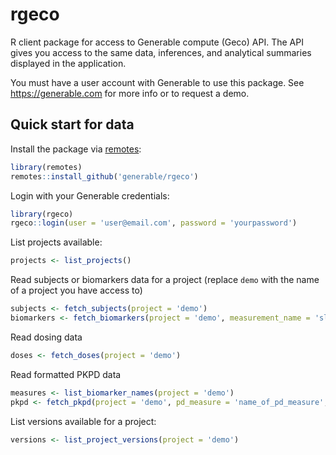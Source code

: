 # rgeco
R client package for access to Generable compute (Geco) API. The API gives you access to the same data, inferences, and analytical summaries displayed in the application.

You must have a user account with Generable to use this package. See https://generable.com for more info or to request a demo.

## Quick start for data

Install the package via [remotes](https://remotes.r-lib.org/):

```r
library(remotes)
remotes::install_github('generable/rgeco')
```

Login with your Generable credentials:

```r
library(rgeco)
rgeco::login(user = 'user@email.com', password = 'yourpassword')
```

List projects available:

```r
projects <- list_projects()
```

Read subjects or biomarkers data for a project (replace `demo` with the name of a project you have access to)

```r
subjects <- fetch_subjects(project = 'demo')
biomarkers <- fetch_biomarkers(project = 'demo', measurement_name = 'sld')
```

Read dosing data

```r
doses <- fetch_doses(project = 'demo')
```

Read formatted PKPD data

```r
measures <- list_biomarker_names(project = 'demo')
pkpd <- fetch_pkpd(project = 'demo', pd_measure = 'name_of_pd_measure', pk_measure = 'concentration')
```

List versions available for a project:

```r
versions <- list_project_versions(project = 'demo')
```


